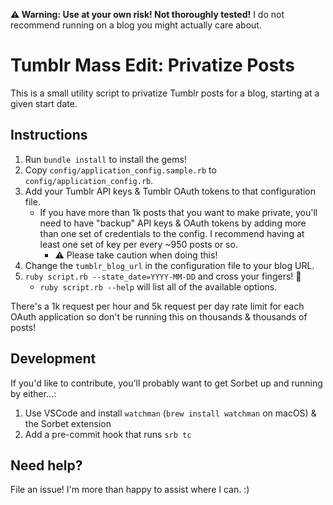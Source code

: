 **⚠️ Warning: Use at your own risk! Not thoroughly tested!** I do not recommend running on a blog you might actually care about.

# Tumblr Mass Edit: Privatize Posts

This is a small utility script to privatize Tumblr posts for a blog, starting at a given start date.

## Instructions

1. Run `bundle install` to install the gems!
1. Copy `config/application_config.sample.rb` to `config/application_config.rb`.
1. Add your Tumblr API keys & Tumblr OAuth tokens to that configuration file.
    * If you have more than 1k posts that you want to make private, you'll need to have "backup" API keys & OAuth tokens by adding more than one set of credentials to the config. I recommend having at least one set of key per every ~950 posts or so.
        * ⚠️ Please take caution when doing this!
1. Change the `tumblr_blog_url` in the configuration file to your blog URL.
1. `ruby script.rb --state_date=YYYY-MM-DD` and cross your fingers! 🤞
    * `ruby script.rb --help` will list all of the available options.

There's a 1k request per hour and 5k request per day rate limit for each OAuth application so don't be running this on thousands & thousands of posts!

## Development

If you'd like to contribute, you'll probably want to get Sorbet up and running by either...:

1. Use VSCode and install `watchman` (`brew install watchman` on macOS) & the Sorbet extension
1. Add a pre-commit hook that runs `srb tc`

## Need help?

File an issue! I'm more than happy to assist where I can. :)